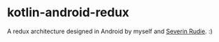 # kotlin-android-redux

A redux architecture designed in Android by myself and [Severin Rudie](https://github.com/Baron-Severin). :)
